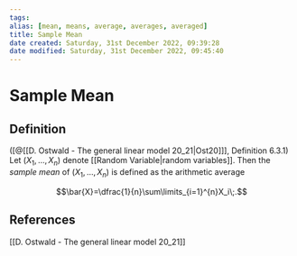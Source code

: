 ```yaml
---
tags: 
alias: [mean, means, average, averages, averaged]
title: Sample Mean
date created: Saturday, 31st December 2022, 09:39:28
date modified: Saturday, 31st December 2022, 09:45:40
---
```


# Sample Mean

## Definition

([@[[D. Ostwald - The general linear model 20_21|Ost20]]], Definition 6.3.1) Let $(X_1, \ldots, X_n)$ denote [[Random Variable|random variables]]. Then the _sample mean_ of $(X_1, \ldots, X_n)$ is defined as the arithmetic average

$$\bar{X}=\dfrac{1}{n}\sum\limits_{i=1}^{n}X_i\;.$$

## References

[[D. Ostwald - The general linear model 20_21]]